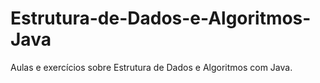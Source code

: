 # Estrutura-de-Dados-e-Algoritmos-Java
Aulas e exercícios sobre Estrutura de Dados e Algoritmos com Java.
